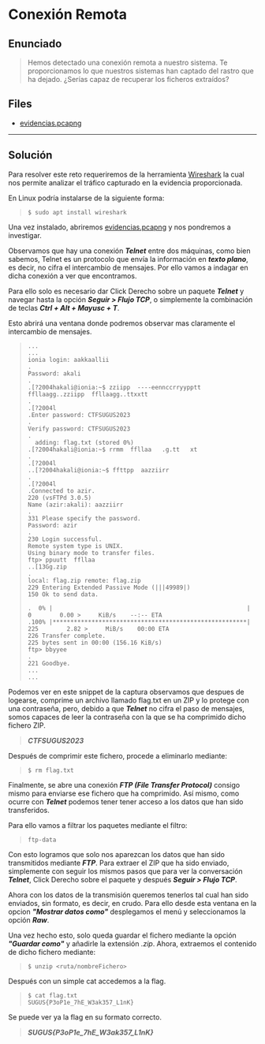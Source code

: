 # Conexión Remota

## Enunciado

> Hemos detectado una conexión remota a nuestro sistema. Te proporcionamos lo que nuestros sistemas han captado del rastro que ha dejado.
¿Serías capaz de recuperar los ficheros extraídos?

## Files

- [evidencias.pcapng](https://github.com/ZeN1xX/ctf-writeups/blob/main/sugus-ctf-2023/Conexion-Remota/evidencias.pcapng)

---

## Solución

Para resolver este reto requeriremos de la herramienta [Wireshark](https://www.wireshark.org/download.html) la cual nos permite analizar el tráfico capturado en la evidencia proporcionada.

En Linux podría instalarse de la siguiente forma:

>     $ sudo apt install wireshark

Una vez instalado, abriremos [evidencias.pcapng](https://github.com/ZeN1xX/ctf-writeups/blob/main/sugus-ctf-2023/Conexion-Remota/evidencias.pcapng) y nos pondremos a investigar.

Observamos que hay una conexión ***Telnet*** entre dos máquinas, como bien sabemos, Telnet es un protocolo que envía la información en ***texto plano***, es decir, no cifra el intercambio de mensajes. Por ello vamos a indagar en dicha conexión a ver que encontramos.

Para ello solo es necesario dar Click Derecho sobre un paquete ***Telnet*** y navegar hasta la opción ***Seguir > Flujo TCP***, o simplemente la combinación de teclas ***Ctrl + Alt + Mayusc + T***.

Esto abrirá una ventana donde podremos observar mas claramente el intercambio de mensajes.

>     ...
>     ...
>     ionia login: aakkaallii
>     .
>     Password: akali
>     .
>     .[?2004hakali@ionia:~$ zziipp  ----eennccrryypptt  ffllaagg..zziipp  ffllaagg..ttxxtt
>     .
>     .[?2004l
>     .Enter password: CTFSUGUS2023
>     .
>     Verify password: CTFSUGUS2023
>     .
>       adding: flag.txt (stored 0%)
>     .[?2004hakali@ionia:~$ rrmm  ffllaa	.g.tt	xt 
>     .
>     .[?2004l
>     ..[?2004hakali@ionia:~$ ffttpp  aazziirr
>     .
>     .[?2004l
>     .Connected to azir.
>     220 (vsFTPd 3.0.5)
>     Name (azir:akali): aazziirr
>     .
>     331 Please specify the password.
>     Password: azir
>     .
>     230 Login successful.
>     Remote system type is UNIX.
>     Using binary mode to transfer files.
>     ftp> ppuutt  ffllaa	
>     ..[13Gg.zip 
>     .
>     local: flag.zip remote: flag.zip
>     229 Entering Extended Passive Mode (|||49989|)
>     150 Ok to send data.
>     
>     .  0% |                                                       |     0        0.00 >     KiB/s    --:-- ETA
>     .100% |*******************************************************|   225        2.82 >     MiB/s    00:00 ETA
>     226 Transfer complete.
>     225 bytes sent in 00:00 (156.16 KiB/s)
>     ftp> bbyyee
>     .
>     221 Goodbye.
>     ...
>     ...

Podemos ver en este snippet de la captura observamos que despues de logearse, comprime un archivo llamado flag.txt en un ZIP y lo protege con una contraseña, pero, debido a que ***Telnet*** no cifra el paso de mensajes, somos capaces de leer la contraseña con la que se ha comprimido dicho fichero ZIP.

> ***CTFSUGUS2023***

Después de comprimir este fichero, procede a eliminarlo mediante:

>     $ rm flag.txt

Finalmente, se abre una conexión ***FTP (File Transfer Protocol)*** consigo mismo para enviarse ese fichero que ha comprimido. Así mismo, como ocurre con ***Telnet*** podemos tener tener acceso a los datos que han sido transferidos.

Para ello vamos a filtrar los paquetes mediante el filtro:

>     ftp-data

Con esto logramos que solo nos aparezcan los datos que han sido transmitidos mediante ***FTP***. Para extraer el ZIP que ha sido enviado, simplemente con seguir los mismos pasos que para ver la conversación ***Telnet***, Click Derecho sobre el paquete y después ***Seguir > Flujo TCP***. 

Ahora con los datos de la transmisión queremos tenerlos tal cual han sido enviados, sin formato, es decir, en crudo. Para ello desde esta ventana en la opcion ***"Mostrar datos como"*** desplegamos el menú y seleccionamos la opción ***Raw***.

Una vez hecho esto, solo queda guardar el fichero mediante la opción ***"Guardar como"*** y añadirle la extensión *.zip*. Ahora, extraemos el contenido de dicho fichero mediante:

>     $ unzip <ruta/nombreFichero>

Después con un simple cat accedemos a la flag.

>     $ cat flag.txt  
>     SUGUS{P3oP1e_7hE_W3ak357_L1nK}

Se puede ver ya la flag en su formato correcto.

> ***SUGUS{P3oP1e_7hE_W3ak357_L1nK}***